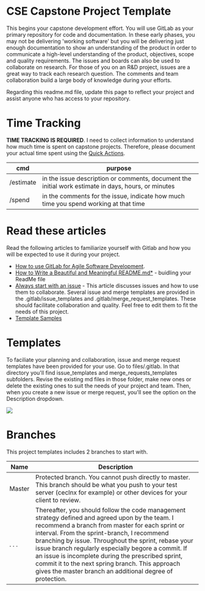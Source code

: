 # CSE Capstone Project Template


This begins your capstone development effort.  You will use GitLab as your primary repository for code and documentation.  In these early phases, you may not be delivering 'working software' but you will be delivering just enough documentation to show an understanding of the product in order to communicate a high-level understanding of the product, objectives, scope and quality requirements.  The issues and boards can also be used to collaborate on research.  For those of you on an R&D project, issues are a great way to track each research question.  The comments and team collaboration build a large body of knowledge during your efforts. 

Regarding this readme.md file, update this page to reflect your project and assist anyone who has access to your repository.

# Time Tracking

**TIME TRACKING IS REQUIRED**.  I need to collect information to understand how much time is spent on capstone projects.  Therefore, please document your actual time spent using the [Quick Actions](https://docs.gitlab.com/ee/user/project/quick_actions.html). 

| cmd | purpose |
| ------ | ------ |
| /estimate | in the issue description or comments, document the initial work estimate in days, hours, or minutes |
| /spend | in the comments for the issue, indicate how much time you spend working at that time | 



# Read these articles
Read the following articles to familiarize yourself with Gitlab and how you will be expected to use it during your project.

* [How to use GitLab for Agile Software Development](https://about.gitlab.com/blog/2018/03/05/gitlab-for-agile-software-development/). 
* [How to Write a Beautiful and Meaningful README.md*](https://blog.bitsrc.io/how-to-write-beautiful-and-meaningful-readme-md-for-your-next-project-897045e3f991#:~:text=It's%20a%20set%20of%20useful,github%20below%20the%20project%20directory.) - buidling your ReadMe file 
* [Always start with an issue](https://about.gitlab.com/blog/2016/03/03/start-with-an-issue/) - This article discusses issues and how to use them to collaborate.  Several issue and merge templates are provided in the .gitlab/issue_templates and .gitlab/merge_request_templates.  These should facilitate collaboration and quality. Feel free to edit them to fit the needs of this project.
* [Template Samples](https://gitlab.com/gitlab-org/gitlab/-/tree/master/.gitlab/issue_templates)



# Templates
To faciliate your planning and collaboration, issue and merge request templates have been provided for your use.  Go to files/.gitlab.  In that directory you'll find issue_templates and merge_requests_templates subfolders.  Revise the existing md files in those folder, make new ones or delete the existing ones to suit the needs of your project and team.  Then, when you create a new issue or merge request, you'll see the option on the Description dropdown.  


![](https://drive.google.com/uc?export=view&id=1p-eHZFYPxKsLuZtEsQPwZuvqpl1KB0bA)



# Branches

This project templates includes 2 branches to start with.  

| **Name**   | **Description** |
| ------ | ------ |
| Master         | Protected branch.  You cannot push directly to master.  This branch should be what you push to your test server (ceclnx for example) or other devices for your client to review. |
| . . .          | Thereafter, you should follow the code management strategy defined and agreed upon by the team.  I recommend a branch from master for each sprint or interval.  From the sprint-branch, I recommend branching by issue.  Throughout the sprint, rebase your issue branch regularly especially begore a commit.  If an issue is incomplete during the prescribed sprint, commit it to the next spring branch.  This approach gives the master branch an additional degree of protection. |

 

